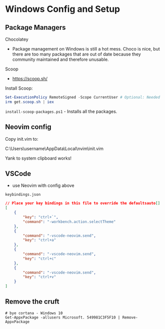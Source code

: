 # Windows Config and Setup

## Package Managers

Chocolatey
- Package management on Windows is still a hot mess. Choco is nice, but there are too many packages that are out of date because they community maintained and therefore unusable.

Scoop
- https://scoop.sh/

Install Scoop:
```powershell
Set-ExecutionPolicy RemoteSigned -Scope CurrentUser # Optional: Needed to run a remote script the first time
irm get.scoop.sh | iex
```

`install-scoop-packages.ps1` - Installs all the packages.

## Neovim config

Copy init.vim to:

C:\Users\username\AppData\Local\nvim\init.vim

Yank to system clipboard works!

## VSCode

- use Neovim with config above

`keybindings.json`

```json
// Place your key bindings in this file to override the defaultsauto[]
[
    {
        "key": "ctrl+`",
        "command": "-workbench.action.selectTheme"
    },
    {
        "command": "-vscode-neovim.send",
        "key": "ctrl+a"
    },
    {
        "command": "-vscode-neovim.send",
        "key": "ctrl+c"
    },
    {
        "command": "-vscode-neovim.send",
        "key": "ctrl+v"
    }
]

```

## Remove the cruft

```shell
# bye cortana - Windows 10
Get-AppxPackage -allusers Microsoft. 549981C3F5F10 | Remove-AppxPackage
```